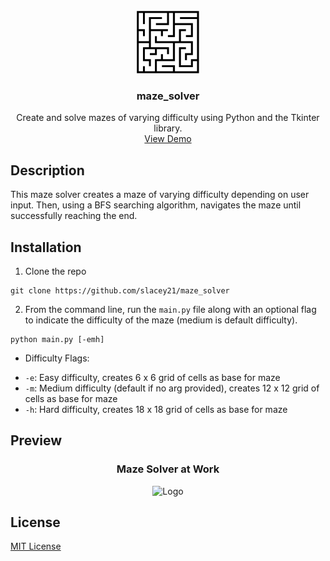 <!-- PROJECT LOGO -->
<br />
<div align="center">
  <a href="https://github.com/slacey21/maze_solver">
    <img src="media/maze_icon.png" alt="Maze Logo" width="100" height="100">
  </a>

<h3 align="center">maze_solver</h3>

  <p align="center">
    Create and solve mazes of varying difficulty using Python and the Tkinter library.
    <br />
    <a href="https://github.com/slacey21/maze_solver/media/usage.gif">View Demo</a>
  </p>
</div>

## Description
This maze solver creates a maze of varying difficulty depending on user input. Then, using a BFS searching algorithm, navigates the maze until successfully reaching the end.

## Installation
1. Clone the repo
```ssh
git clone https://github.com/slacey21/maze_solver
```
2. From the command line, run the `main.py` file along with an optional flag to indicate the difficulty of the maze (medium is default difficulty).
```ssh
python main.py [-emh]
```
  * Difficulty Flags:
  - `-e`: Easy difficulty, creates 6 x 6 grid of cells as base for maze
  - `-m`: Medium difficulty (default if no arg provided), creates 12 x 12 grid of cells as base for maze
  - `-h`: Hard difficulty, creates 18 x 18 grid of cells as base for maze

## Preview
<div align="center">
  <h3 align="center">Maze Solver at Work</h3>
  <img src="media/usage.gif" alt="Logo" width="800" height="600">
</div>

## License
<a href="license.txt">MIT License</a>

